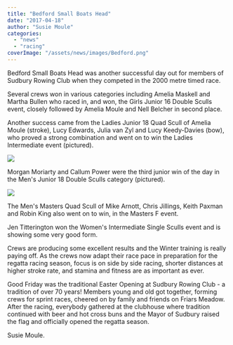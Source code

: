 ```yaml
---
title: "Bedford Small Boats Head"
date: "2017-04-18"
author: "Susie Moule"
categories:
  - "news"
  - "racing"
coverImage: "/assets/news/images/Bedford.png"
---
```


Bedford Small Boats Head was another successful day out for members of Sudbury Rowing Club when they competed in the 2000 metre timed race.

Several crews won in various categories including Amelia Maskell and Martha Bullen who raced in, and won, the Girls Junior 16 Double Sculls event, closely followed by Amelia Moule and Nell Belcher in second place.

Another success came from the Ladies Junior 18 Quad Scull of Amelia Moule (stroke), Lucy Edwards, Julia van Zyl and Lucy Keedy-Davies (bow), who proved a strong combination and went on to win the Ladies Intermediate event (pictured).

[![](/assets/news/images/Junior-Quad.jpeg)](http://sudburyrowingclub.org.uk/wp-content/uploads/2017/04/Junior-Quad.jpeg)

Morgan Moriarty and Callum Power were the third junior win of the day in the Men's Junior 18 Double Sculls category (pictured).

[![](/assets/news/images/Callum-and-Morgan.jpeg)](http://sudburyrowingclub.org.uk/wp-content/uploads/2017/04/Callum-and-Morgan.jpeg)

The Men's Masters Quad Scull of Mike Arnott, Chris Jillings, Keith Paxman and Robin King also went on to win, in the Masters F event.

Jen Titterington won the Women's Intermediate Single Sculls event and is showing some very good form.

Crews are producing some excellent results and the Winter training is really paying off. As the crews now adapt their race pace in preparation for the regatta racing season, focus is on side by side racing, shorter distances at higher stroke rate, and stamina and fitness are as important as ever.

Good Friday was the traditional Easter Opening at Sudbury Rowing Club - a tradition of over 70 years! Members young and old got together, forming crews for sprint races, cheered on by family and friends on Friars Meadow. After the racing, everybody gathered at the clubhouse where tradition continued with beer and hot cross buns and the Mayor of Sudbury raised the flag and officially opened the regatta season.

Susie Moule.
